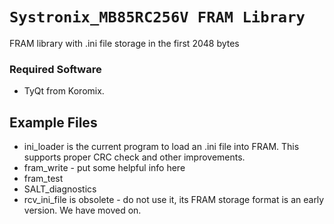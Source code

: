 # `Systronix_MB85RC256V FRAM Library`
FRAM library with .ini file storage in the first 2048 bytes

### Required Software
+ TyQt from Koromix.

## Example Files
* ini_loader is the current program to load an .ini file into FRAM. This supports proper CRC check and other improvements.
* fram_write - put some helpful info here
* fram_test
* SALT_diagnostics
* rcv_ini_file is obsolete - do not use it, its FRAM storage format is an early version. We have moved on.

